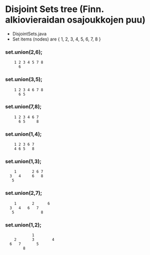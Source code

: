 # Disjoint Sets tree (Finn. alkiovieraidan osajoukkojen puu)

- DisjointSets.java
- Set items (nodes) are { 1, 2, 3, 4, 5, 6, 7, 8 }

### set.union(2,6);

```
	1 2 3 4 5 7 8
	  6
```


### set.union(3,5);

```
	1 2 3 4 6 7 8
	  6 5
```

### set.union(7,8);

```
	1 2 3 4 6 7
	  6 5	  8
```


### set.union(1,4);

```
	1 2 3 6 7
	4 6 5   8
```


### set.union(1,3);

```
	1 		2 6 7
  3   4 	6   8
   5  	
```


### set.union(2,7);

```
	1 		2 	   6 
  3   4   6   7		 
   5  			8
```

### set.union(1,2);

```
			1 
	2		3  		 4  	 
  6	  7		  5
		8
```
